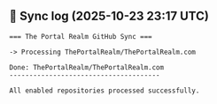 ## 🔄 Sync log (2025-10-23 23:17 UTC)
```text
=== The Portal Realm GitHub Sync ===

-> Processing ThePortalRealm/ThePortalRealm.com

Done: ThePortalRealm/ThePortalRealm.com
--------------------------------------

All enabled repositories processed successfully.
```
